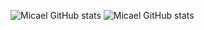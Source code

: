 ![Micael GitHub stats](https://github-readme-stats.vercel.app/api?username=micaelrauan&theme=dark&show_icons=true)
![Micael GitHub stats](https://github-readme-stats.vercel.app/api?username=micaelrauan&show_icons=true&theme=radical)
